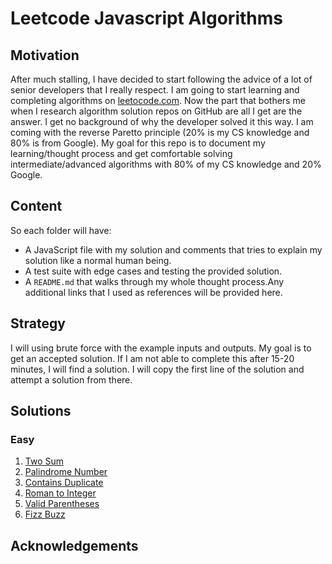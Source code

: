 # Leetcode Javascript Algorithms

## Motivation

After much stalling, I have decided to start following the advice of a lot of senior developers that I really respect. I am going to start learning and completing algorithms on [leetocode.com](https://leetcode.com/). Now the part that bothers me when I research algorithm solution repos on GitHub are all I get are the answer. I get no background of why the developer solved it this way. I am coming with the reverse Paretto principle (20% is my CS knowledge and 80% is from Google). My goal for this repo is to document my learning/thought process and get comfortable solving intermediate/advanced algorithms with 80% of my CS knowledge and 20% Google. 

## Content

So each folder will have:
  * A JavaScript file with my solution and comments that tries to explain my solution like a normal human being.
  * A test suite with edge cases and testing the provided solution.
  * A `README.md` that walks through my whole thought process.Any additional links that I used as references will be provided here.

## Strategy
  
I will using brute force with the example inputs and outputs. My goal is to get an accepted solution. If I am not able to complete this after 15-20 minutes, I will find a solution. I will copy the first line of the solution and attempt a solution from there.

## Solutions

### Easy

1. [Two Sum](./easy/1-two-sum/)
2. [Palindrome Number](./easy/2-palindrome-number/)
3. [Contains Duplicate](./easy/3-contains-duplicate/)
4. [Roman to Integer](./easy/4-roman-to-integer/)
5. [Valid Parentheses](./easy/5-valid-parentheses/)
6. [Fizz Buzz](./easy/5-valid-parentheses/)


## Acknowledgements

